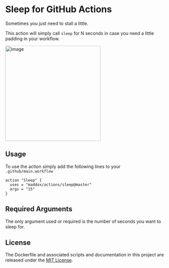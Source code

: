 # Sleep for GitHub Actions

Sometimes you just need to stall a little.

This action will simply call `sleep` for N seconds in case you need a little
padding in your workflow.

<img width="300" alt="image" src="https://user-images.githubusercontent.com/260/47250532-ac3b9d80-d3f0-11e8-88af-9215c626da22.png">

## Usage

To use the action simply add the following lines to your `.github/main.workflow`

```
action "Sleep" {
  uses = "maddox/actions/sleep@master"
  args = "15"
}
```

## Required Arguments

The only argument used or required is the number of seconds you want to sleep for.

## License

The Dockerfile and associated scripts and documentation in this project are released under the [MIT License](LICENSE).

